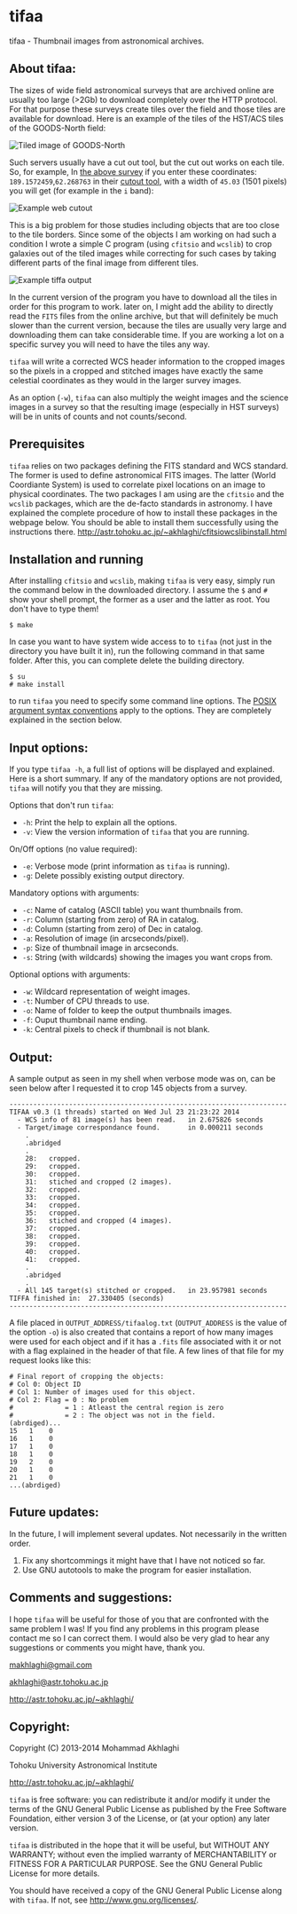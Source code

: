 tifaa
=======

tifaa - Thumbnail images from astronomical archives.

About tifaa:
-----------

The sizes of wide field astronomical surveys that are archived online
are usually too large (>2Gb) to download completely over the HTTP
protocol. For that purpose these surveys create tiles over the field
and those tiles are available for download. Here is an example of the
tiles of the HST/ACS tiles of the GOODS-North field:

![Tiled image of GOODS-North](https://raw.github.com/makhlaghi/tifaa/master/ReadmeImages/CFS.jpg)


Such servers usually have a cut out tool, but the cut out works on
each tile. So, for example, In [the above
survey](http://archive.stsci.edu/prepds/goods/) if you enter these
coordinates: `189.1572459`,`62.268763` in their [cutout
tool](http://archive.stsci.edu/eidol_v2.php), with a width of `45.03`
(1501 pixels) you will get (for example in the `i` band):

![Example web cutout](https://raw.github.com/makhlaghi/tifaa/master/ReadmeImages/CFSweb.png)

This is a big problem for those studies including objects that are too
close to the tile borders. Since some of the objects I am working on
had such a condition I wrote a simple C program (using `cfitsio` and
`wcslib`) to crop galaxies out of the tiled images while correcting
for such cases by taking different parts of the final image from
different tiles.

![Example tiffa output](https://raw.github.com/makhlaghi/tifaa/master/ReadmeImages/CFShere.png)

In the current version of the program you have to download all the
tiles in order for this program to work. later on, I might add the
ability to directly read the `FITS` files from the online archive, but
that will definitely be much slower than the current version, because
the tiles are usually very large and downloading them can take
considerable time. If you are working a lot on a specific survey you
will need to have the tiles any way.

`tifaa` will write a corrected WCS header information to the cropped
images so the pixels in a cropped and stitched images have exactly the
same celestial coordinates as they would in the larger survey images. 

As an option (`-w`), `tifaa` can also multiply the weight images and
the science images in a survey so that the resulting image (especially
in HST surveys) will be in units of counts and not counts/second.
 
Prerequisites 
-------------

`tifaa` relies on two packages defining the FITS standard and WCS
standard.  The former is used to define astronomical FITS images. The
latter (World Coordiante System) is used to correlate pixel locations
on an image to physical coordinates. The two packages I am using are
the `cfitsio` and the `wcslib` packages, which are the de-facto
standards in astronomy. I have explained the complete procedure of how
to install these packages in the webpage below. You should be able to
install them successfully using the instructions there.
http://astr.tohoku.ac.jp/~akhlaghi/cfitsiowcslibinstall.html

Installation and running
------------------------

After installing `cfitsio` and `wcslib`, making `tifaa` is very easy,
simply run the command below in the downloaded directory. I assume the
`$` and `#` show your shell prompt, the former as a user and the
latter as root. You don't have to type them!

    $ make

In case you want to have system wide access to to `tifaa` (not just in
the directory you have built it in), run the following command in that
same folder. After this, you can complete delete the building
directory.

    $ su
    # make install

to run `tifaa` you need to specify some command line options. The
[POSIX argument syntax
conventions](http://www.gnu.org/software/libc/manual/html_node/Argument-Syntax.html#Argument-Syntax)
apply to the options. They are completely explained in the section
below.


Input options:
--------------

If you type `tifaa -h`, a full list of options will be displayed and
explained. Here is a short summary. If any of the mandatory options
are not provided, `tifaa` will notify you that they are missing.

Options that don't run `tifaa`:
* `-h`: Print the help to explain all the options.
* `-v`: View the version information of `tifaa` that you are running.

On/Off options (no value required):
* `-e`: Verbose mode (print information as `tifaa` is running).
* `-g`: Delete possibly existing output directory.

Mandatory options with arguments:
* `-c`: Name of catalog (ASCII table) you want thumbnails from.
* `-r`: Column (starting from zero) of RA in catalog.
* `-d`: Column (starting from zero) of Dec in catalog.
* `-a`: Resolution of image (in arcseconds/pixel).
* `-p`: Size of thumbnail image in arcseconds.
* `-s`: String (with wildcards) showing the images you want crops from.

Optional options with arguments:
* `-w`: Wildcard representation of weight images. 
* `-t`: Number of CPU threads to use.
* `-o`: Name of folder to keep the output thumbnails images.
* `-f`: Ouput thumbnail name ending.
* `-k`: Central pixels to check if thumbnail is not blank.

Output:
-------

A sample output as seen in my shell when verbose mode was on, can be
seen below after I requested it to crop 145 objects from a survey.

    ----------------------------------------------------------------------
    TIFAA v0.3 (1 threads) started on Wed Jul 23 21:23:22 2014
      - WCS info of 81 image(s) has been read.   in 2.675826 seconds
      - Target/image correspondance found.       in 0.000211 seconds
        .
        .abridged
        .
        28:   cropped.
        29:   cropped.
        30:   cropped.
        31:   stiched and cropped (2 images).
        32:   cropped.
        33:   cropped.
        34:   cropped.
        35:   cropped.
        36:   stiched and cropped (4 images).
        37:   cropped.
        38:   cropped.
        39:   cropped.
        40:   cropped.
        41:   cropped.
        .
        .abridged
        .
      - All 145 target(s) stitched or cropped.   in 23.957981 seconds
    TIFFA finished in:  27.330405 (seconds)
    ----------------------------------------------------------------------

A file placed in `OUTPUT_ADDRESS/tifaalog.txt` (`OUTPUT_ADDRESS` is
the value of the option `-o`) is also created that contains a report
of how many images were used for each object and if it has a `.fits`
file associated with it or not with a flag explained in the header of
that file. A few lines of that file for my request looks like this:

    # Final report of cropping the objects:
    # Col 0: Object ID
    # Col 1: Number of images used for this object.
    # Col 2: Flag = 0 : No problem
    #             = 1 : Atleast the central region is zero
    #             = 2 : The object was not in the field.
    (abrdiged)...
    15   1    0    
    16   1    0    
    17   1    0    
    18   1    0    
    19   2    0    
    20   1    0    
    21   1    0   
    ...(abrdiged)


Future updates:
---------------

In the future, I will implement several updates.  Not necessarily in
the written order.

 1. Fix any shortcommings it might have that I have not noticed so far.
 2. Use GNU autotools to make the program for easier installation.

Comments and suggestions:
-------------------------

I hope `tifaa` will be useful for those of you that are confronted
with the same problem I was! If you find any problems in this program
please contact me so I can correct them. I would also be very glad to
hear any suggestions or comments you might have, thank you.

makhlaghi@gmail.com 

akhlaghi@astr.tohoku.ac.jp

http://astr.tohoku.ac.jp/~akhlaghi/

Copyright:
----------

Copyright (C) 2013-2014 Mohammad Akhlaghi

Tohoku University Astronomical Institute

http://astr.tohoku.ac.jp/~akhlaghi/

`tifaa` is free software: you can redistribute it and/or modify it
under the terms of the GNU General Public License as published by the
Free Software Foundation, either version 3 of the License, or (at your
option) any later version.

`tifaa` is distributed in the hope that it will be useful, but WITHOUT
ANY WARRANTY; without even the implied warranty of MERCHANTABILITY or
FITNESS FOR A PARTICULAR PURPOSE.  See the GNU General Public License
for more details.

You should have received a copy of the GNU General Public License
along with `tifaa`.  If not, see <http://www.gnu.org/licenses/>.
